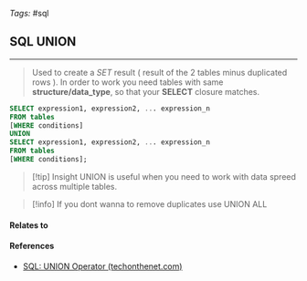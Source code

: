 
_Tags:_ #sql 
##  SQL UNION
---
>Used to create a _SET_ result ( result of the 2 tables minus duplicated rows ).
>In order to work you need tables with same **structure/data_type**, so that your **SELECT** closure matches.

```sql
SELECT expression1, expression2, ... expression_n
FROM tables
[WHERE conditions]
UNION
SELECT expression1, expression2, ... expression_n
FROM tables
[WHERE conditions];
```

> [!tip] Insight
> UNION is useful when you need to work with data spreed across multiple tables.

> [!info]
> If you dont wanna to remove duplicates use UNION ALL

#### Relates to

#### References
- [SQL: UNION Operator (techonthenet.com)](https://www.techonthenet.com/sql/union.php)